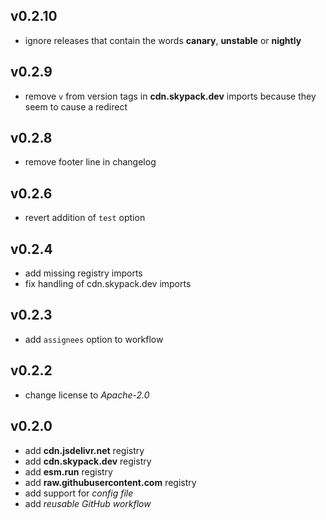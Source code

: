 ## v0.2.10

* ignore releases that contain the words **canary**, **unstable** or **nightly**

## v0.2.9

* remove `v` from version tags in **cdn.skypack.dev** imports because they seem to cause a redirect

## v0.2.8

* remove footer line in changelog

## v0.2.6

* revert addition of `test` option

## v0.2.4

* add missing registry imports
* fix handling of cdn.skypack.dev imports

## v0.2.3

* add `assignees` option to workflow

## v0.2.2

* change license to *Apache-2.0*

## v0.2.0

* add **cdn.jsdelivr.net** registry
* add **cdn.skypack.dev** registry
* add **esm.run** registry
* add **raw.githubusercontent.com** registry
* add support for *config file*
* add *reusable GitHub workflow*
